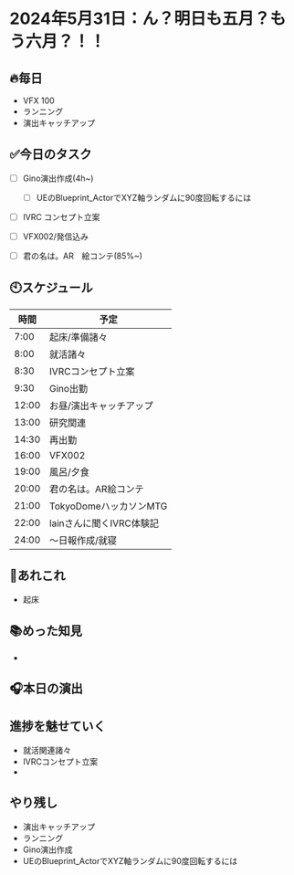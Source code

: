 # 2024年5月31日：ん？明日も五月？もう六月？！！

## 🔥毎日
- VFX 100
- ランニング
- 演出キャッチアップ

## ✅今日のタスク
- [ ] Gino演出作成(4h~)
  - [ ] UEのBlueprint_ActorでXYZ軸ランダムに90度回転するには
- [ ] IVRC コンセプト立案
- [ ] VFX002/発信込み
- [ ] 君の名は。AR　絵コンテ(85%~)




## 🕙スケジュール
| 時間 |  予定 |
|----|----|
|7:00|起床/準備諸々|
|8:00|就活諸々|
|8:30|IVRCコンセプト立案|
|9:30|Gino出勤|
|12:00|お昼/演出キャッチアップ|
|13:00|研究関連|
|14:30|再出勤|
|16:00|VFX002|
|19:00|風呂/夕食|
|20:00|君の名は。AR絵コンテ|
|21:00|TokyoDomeハッカソンMTG|
|22:00|lainさんに聞くIVRC体験記|
|24:00|～日報作成/就寝|


## 📌あれこれ
- 起床


## 📚めった知見
- 
## 🎧本日の演出
### 

## 進捗を魅せていく
- 就活関連諸々
- IVRCコンセプト立案
- 

## やり残し
- 演出キャッチアップ
- ランニング
- Gino演出作成
- UEのBlueprint_ActorでXYZ軸ランダムに90度回転するには
